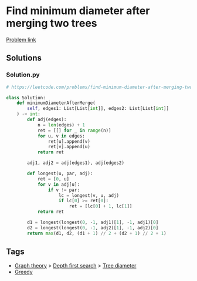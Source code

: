 # Find minimum diameter after merging two trees

[Problem link](https://leetcode.com/problems/find-minimum-diameter-after-merging-two-trees/)

## Solutions


### Solution.py
```py
# https://leetcode.com/problems/find-minimum-diameter-after-merging-two-trees/

class Solution:
    def minimumDiameterAfterMerge(
        self, edges1: List[List[int]], edges2: List[List[int]]
    ) -> int:
        def adj(edges):
            n = len(edges) + 1
            ret = [[] for _ in range(n)]
            for u, v in edges:
                ret[u].append(v)
                ret[v].append(u)
            return ret

        adj1, adj2 = adj(edges1), adj(edges2)

        def longest(u, par, adj):
            ret = [0, u]
            for v in adj[u]:
                if v != par:
                    lc = longest(v, u, adj)
                    if lc[0] >= ret[0]:
                        ret = [lc[0] + 1, lc[1]]
            return ret

        d1 = longest(longest(0, -1, adj1)[1], -1, adj1)[0]
        d2 = longest(longest(0, -1, adj2)[1], -1, adj2)[0]
        return max(d1, d2, (d1 + 1) // 2 + (d2 + 1) // 2 + 1)
```
## Tags

* [Graph theory](/Collections/graph-theory.md#graph-theory) > [Depth first search](/Collections/graph-theory.md#depth-first-search) > [Tree diameter](/Collections/graph-theory.md#tree-diameter)
* [Greedy](/Collections/greedy.md#greedy)
